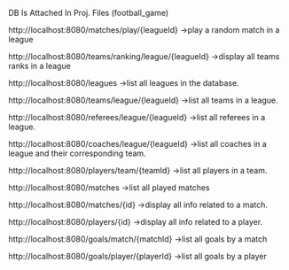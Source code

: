 DB Is Attached In Proj. Files (football_game)

http://localhost:8080/matches/play/{leagueId}                  ->play a random match in a league

http://localhost:8080/teams/ranking/league/{leagueId}          ->display all teams ranks in a league

http://localhost:8080/leagues                                  ->list all leagues in the database.

http://localhost:8080/teams/league/{leagueId}                  ->list all teams in a league.

http://localhost:8080/referees/league/{leagueId}               ->list all referees in a league.

http://localhost:8080/coaches/league/{leagueId}                ->list all coaches in a league and their corresponding team.

http://localhost:8080/players/team/{teamId}                    ->list all players in a team.

http://localhost:8080/matches                                  ->list all played matches

http://localhost:8080/matches/{id}                             ->display all info related to a match.

http://localhost:8080/players/{id}                             ->display all info related to a player.

http://localhost:8080/goals/match/{matchId}                    ->list all goals by a match

http://localhost:8080/goals/player/{playerId}                  ->list all goals by a player


